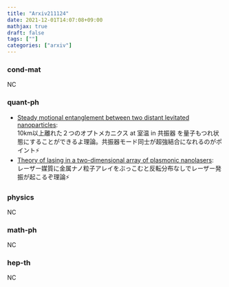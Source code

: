 ```yaml
---
title: "Arxiv211124"
date: 2021-12-01T14:07:08+09:00
mathjax: true
draft: false
tags: [""]
categories: ["arxiv"]
---
```

### cond-mat
NC

### quant-ph
- [Steady motional entanglement between two distant levitated nanoparticles](https://arxiv.org/abs/2111.11620):  
10km以上離れた２つのオプトメカニクス at 室温 in 共振器 を量子もつれ状態にすることができるよ理論。共振器モード同士が超強結合になれるのがポイント⚡️
- [Theory of lasing in a two-dimensional array of plasmonic nanolasers](https://arxiv.org/abs/2111.11746):  
レーザー媒質に金属ナノ粒子アレイをぶっこむと反転分布なしでレーザー発振が起こるぞ理論⚡️


### physics
NC


### math-ph
NC


### hep-th
NC
